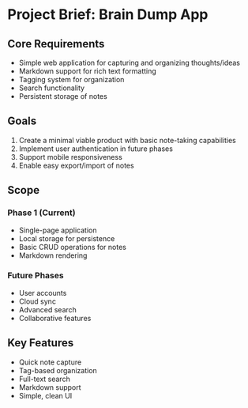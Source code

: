 # Project Brief: Brain Dump App

## Core Requirements
- Simple web application for capturing and organizing thoughts/ideas
- Markdown support for rich text formatting
- Tagging system for organization
- Search functionality
- Persistent storage of notes

## Goals
1. Create a minimal viable product with basic note-taking capabilities
2. Implement user authentication in future phases
3. Support mobile responsiveness
4. Enable easy export/import of notes

## Scope
### Phase 1 (Current)
- Single-page application
- Local storage for persistence
- Basic CRUD operations for notes
- Markdown rendering

### Future Phases
- User accounts
- Cloud sync
- Advanced search
- Collaborative features

## Key Features
- Quick note capture
- Tag-based organization
- Full-text search
- Markdown support
- Simple, clean UI
